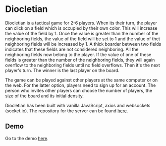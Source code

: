 # Diocletian

Diocletian is a tactical game for 2-6 players. When its their turn, the player can click on a field which is occupied by their own color. This will increase the value of the field by 1. Once the value is greater than the number of the neighboring fields, the value of the field will be set to 1 and the value of thet neighboring fields will be increased by 1. A thick boarder between two fields indicates that these fields are not considered neighboring. All the neighboring fields now belong to the player. If the value of one of these fields is greater than the number of the neighboring fields, they will again overflow to the neighboring fields until no field overflows. Then it's the next player's turn. The winner is the last player on the board.

The game can be played against other players at the same computer or on the web. For the latter option, players need to sign up for an account. The person who invites other players can choose the number of players, the size of the board and its initial density.

Diocletian has been built with vanilla JavaScript, axios and websockets (socket.io). The repository for the server can be found [here](https://github.com/miob1781/diocletian-server).

## Demo
Go to the demo [here](https://miob1781.github.io/diocletian).
